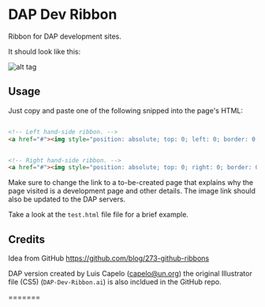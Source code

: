 DAP Dev Ribbon 
===============

Ribbon for DAP development sites.

It should look like this: 

![alt tag](https://raw2.github.com/luiscape/dap-dev-ribbon/master/screen_grab.png)

Usage 
-----

Just copy and paste one of the following snipped into the page's HTML: 

```html

<!-- Left hand-side ribbon. -->
<a href="#"><img style="position: absolute; top: 0; left: 0; border: 0;" src="dap-dev-ribbon-left.png" alt="This is a DEVELPMENT page."></a>


<!-- Right hand-side ribbon. -->
<a href="#"><img style="position: absolute; top: 0; right: 0; border: 0;" src="dap-dev-ribbon-right.png" alt="This is a DEVELPMENT page."></a>


```

Make sure to change the link to a to-be-created page that explains why the page visited is a development page and other details. The image link should also be updated to the DAP servers. 

Take a look at the `test.html` file file for a brief example. 



Credits
-------

Idea from GitHub <a href="https://github.com/blog/273-github-ribbons">https://github.com/blog/273-github-ribbons</a>

DAP version created by Luis Capelo (capelo@un.org)
the original Illustrator file (CS5) (`DAP-Dev-Ribbon.ai`) is also incldued in the GitHub repo. 

=======


